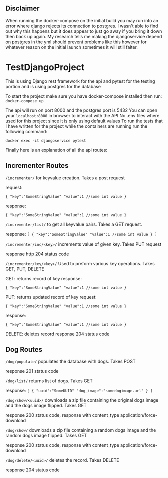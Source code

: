 ## Disclaimer
When running the docker-compose on the initial build you may run into an error where django rejects its connection to postgres. I wasn't able to find out why this happens but it does appear to just go away if you bring it down then back up again. My research tells me making the djangoservice depend on postgres in the yml should prevent problems like this however for whatever reason on the initial launch sometimes it will still falter.

# TestDjangoProject

This is using Django rest framework for the api and pytest for the testing portion and is using postgres for the database

To start the project make sure you have docker-compose installed then run:
`docker-compose up`

The api will run on port 8000 and the postgres port is 5432
You can open your `localhost:8000` in browser to interact with the API
No .env files where used for this project since it is only using default values
To run the tests that I have written for the project while the containers are running run the following command:

`docker exec -it djangoservice pytest`

Finally here is an explanation of all the api routes:
## Incrementer Routes
`/incrementer/` for keyvalue creation. Takes a post request

request:

`{
  "key":"SomeStringValue"
  "value":1 //some int value
}`

response:

`{
  "key":"SomeStringValue"
  "value":1 //some int value
}`

`/incrementer/list/` to get all keyvalue pairs. Takes a GET request.

response:
`[
  {
    "key":"SomeStringValue"
    "value":1 //some int value
  }
 ]`
 
 `/incrementer/inc/<key>/` increments value of given key. Takes PUT request
 
 response http 204 status code
 
 `/incrementer/key/<key>/` Used to preform various key operations. Takes GET, PUT, DELETE
 
 GET: returns record of key
 response:
 
`{
  "key":"SomeStringValue"
  "value":1 //some int value
}`

PUT: returns updated record of key
request:

`{
  "key":"SomeStringValue"
  "value":1 //some int value
}`

response:

`{
  "key":"SomeStringValue"
  "value":1 //some int value
}`

DELETE: deletes record
response 204 status code


## Dog Routes
`/dog/populate/` populates the database with dogs. Takes POST

response 201 status code

`/dog/list/` returns list of dogs. Takes GET

response:
`[
  {
    "uuid":"SomeUUID"
    "dog_image":"somedogimage.url"
  }
]`

`/dog/show/<uuid>/` downloads a zip file containing the original dogs image and the dogs image flipped. Takes GET

response 200 status code, response with content_type application/force-download

`/dog/show/` downloads a zip file containing a random dogs image and the random dogs image flipped. Takes GET

response 200 status code, response with content_type application/force-download

`/dog/delete/<uuid>/` deletes the record. Takes DELETE

response 204 status code
